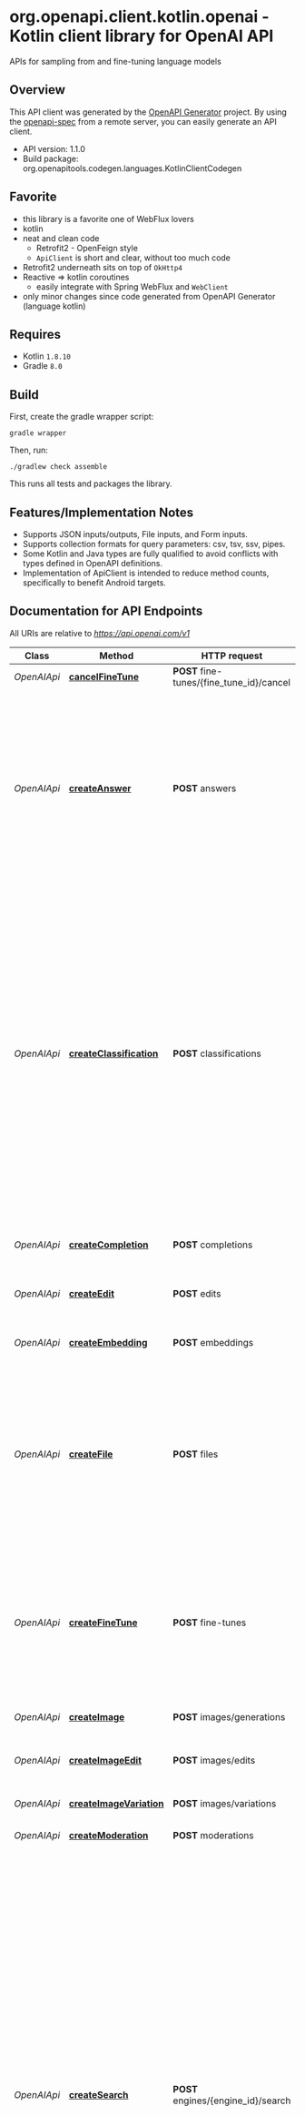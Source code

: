 # org.openapi.client.kotlin.openai - Kotlin client library for OpenAI API

APIs for sampling from and fine-tuning language models

## Overview
This API client was generated by the [OpenAPI Generator](https://openapi-generator.tech) project.  By using the [openapi-spec](https://github.com/OAI/OpenAPI-Specification) from a remote server, you can easily generate an API client.

- API version: 1.1.0
- Build package: org.openapitools.codegen.languages.KotlinClientCodegen

## Favorite
- this library is a favorite one of WebFlux lovers
- kotlin
- neat and clean code
  - Retrofit2 - OpenFeign style
  - `ApiClient` is short and clear, without too much code
- Retrofit2 underneath sits on top of `OkHttp4`
- Reactive => kotlin coroutines
  - easily integrate with Spring WebFlux and `WebClient`
- only minor changes since code generated from OpenAPI Generator (language kotlin)

## Requires

* Kotlin `1.8.10`
* Gradle `8.0`

## Build

First, create the gradle wrapper script:

```
gradle wrapper
```

Then, run:

```
./gradlew check assemble
```

This runs all tests and packages the library.

## Features/Implementation Notes

* Supports JSON inputs/outputs, File inputs, and Form inputs.
* Supports collection formats for query parameters: csv, tsv, ssv, pipes.
* Some Kotlin and Java types are fully qualified to avoid conflicts with types defined in OpenAPI definitions.
* Implementation of ApiClient is intended to reduce method counts, specifically to benefit Android targets.

<a name="documentation-for-api-endpoints"></a>
## Documentation for API Endpoints

All URIs are relative to *https://api.openai.com/v1*

Class | Method | HTTP request | Description
------------ | ------------- | ------------- | -------------
*OpenAIApi* | [**cancelFineTune**](docs/OpenAIApi.md#cancelfinetune) | **POST** fine-tunes/{fine_tune_id}/cancel | Immediately cancel a fine-tune job. 
*OpenAIApi* | [**createAnswer**](docs/OpenAIApi.md#createanswer) | **POST** answers | Answers the specified question using the provided documents and examples.  The endpoint first [searches](/docs/api-reference/searches) over provided documents or files to find relevant context. The relevant context is combined with the provided examples and question to create the prompt for [completion](/docs/api-reference/completions). 
*OpenAIApi* | [**createClassification**](docs/OpenAIApi.md#createclassification) | **POST** classifications | Classifies the specified `query` using provided examples.  The endpoint first [searches](/docs/api-reference/searches) over the labeled examples to select the ones most relevant for the particular query. Then, the relevant examples are combined with the query to construct a prompt to produce the final label via the [completions](/docs/api-reference/completions) endpoint.  Labeled examples can be provided via an uploaded `file`, or explicitly listed in the request using the `examples` parameter for quick tests and small scale use cases. 
*OpenAIApi* | [**createCompletion**](docs/OpenAIApi.md#createcompletion) | **POST** completions | Creates a completion for the provided prompt and parameters
*OpenAIApi* | [**createEdit**](docs/OpenAIApi.md#createedit) | **POST** edits | Creates a new edit for the provided input, instruction, and parameters
*OpenAIApi* | [**createEmbedding**](docs/OpenAIApi.md#createembedding) | **POST** embeddings | Creates an embedding vector representing the input text.
*OpenAIApi* | [**createFile**](docs/OpenAIApi.md#createfile) | **POST** files | Upload a file that contains document(s) to be used across various endpoints/features. Currently, the size of all the files uploaded by one organization can be up to 1 GB. Please contact us if you need to increase the storage limit. 
*OpenAIApi* | [**createFineTune**](docs/OpenAIApi.md#createfinetune) | **POST** fine-tunes | Creates a job that fine-tunes a specified model from a given dataset.  Response includes details of the enqueued job including job status and the name of the fine-tuned models once complete.  [Learn more about Fine-tuning](/docs/guides/fine-tuning) 
*OpenAIApi* | [**createImage**](docs/OpenAIApi.md#createimage) | **POST** images/generations | Creates an image given a prompt.
*OpenAIApi* | [**createImageEdit**](docs/OpenAIApi.md#createimageedit) | **POST** images/edits | Creates an edited or extended image given an original image and a prompt.
*OpenAIApi* | [**createImageVariation**](docs/OpenAIApi.md#createimagevariation) | **POST** images/variations | Creates a variation of a given image.
*OpenAIApi* | [**createModeration**](docs/OpenAIApi.md#createmoderation) | **POST** moderations | Classifies if text violates OpenAI's Content Policy
*OpenAIApi* | [**createSearch**](docs/OpenAIApi.md#createsearch) | **POST** engines/{engine_id}/search | The search endpoint computes similarity scores between provided query and documents. Documents can be passed directly to the API if there are no more than 200 of them.  To go beyond the 200 document limit, documents can be processed offline and then used for efficient retrieval at query time. When `file` is set, the search endpoint searches over all the documents in the given file and returns up to the `max_rerank` number of documents. These documents will be returned along with their search scores.  The similarity score is a positive score that usually ranges from 0 to 300 (but can sometimes go higher), where a score above 200 usually means the document is semantically similar to the query. 
*OpenAIApi* | [**deleteFile**](docs/OpenAIApi.md#deletefile) | **DELETE** files/{file_id} | Delete a file.
*OpenAIApi* | [**deleteModel**](docs/OpenAIApi.md#deletemodel) | **DELETE** models/{model} | Delete a fine-tuned model. You must have the Owner role in your organization.
*OpenAIApi* | [**downloadFile**](docs/OpenAIApi.md#downloadfile) | **GET** files/{file_id}/content | Returns the contents of the specified file
*OpenAIApi* | [**listEngines**](docs/OpenAIApi.md#listengines) | **GET** engines | Lists the currently available (non-finetuned) models, and provides basic information about each one such as the owner and availability.
*OpenAIApi* | [**listFiles**](docs/OpenAIApi.md#listfiles) | **GET** files | Returns a list of files that belong to the user's organization.
*OpenAIApi* | [**listFineTuneEvents**](docs/OpenAIApi.md#listfinetuneevents) | **GET** fine-tunes/{fine_tune_id}/events | Get fine-grained status updates for a fine-tune job. 
*OpenAIApi* | [**listFineTunes**](docs/OpenAIApi.md#listfinetunes) | **GET** fine-tunes | List your organization's fine-tuning jobs 
*OpenAIApi* | [**listModels**](docs/OpenAIApi.md#listmodels) | **GET** models | Lists the currently available models, and provides basic information about each one such as the owner and availability.
*OpenAIApi* | [**retrieveEngine**](docs/OpenAIApi.md#retrieveengine) | **GET** engines/{engine_id} | Retrieves a model instance, providing basic information about it such as the owner and availability.
*OpenAIApi* | [**retrieveFile**](docs/OpenAIApi.md#retrievefile) | **GET** files/{file_id} | Returns information about a specific file.
*OpenAIApi* | [**retrieveFineTune**](docs/OpenAIApi.md#retrievefinetune) | **GET** fine-tunes/{fine_tune_id} | Gets info about the fine-tune job.  [Learn more about Fine-tuning](/docs/guides/fine-tuning) 
*OpenAIApi* | [**retrieveModel**](docs/OpenAIApi.md#retrievemodel) | **GET** models/{model} | Retrieves a model instance, providing basic information about the model such as the owner and permissioning.


<a name="documentation-for-models"></a>
## Documentation for Models

 - [org.openapi.client.kotlin.openai.models.CreateAnswerRequest](docs/CreateAnswerRequest.md)
 - [org.openapi.client.kotlin.openai.models.CreateAnswerRequestStop](docs/CreateAnswerRequestStop.md)
 - [org.openapi.client.kotlin.openai.models.CreateAnswerResponse](docs/CreateAnswerResponse.md)
 - [org.openapi.client.kotlin.openai.models.CreateAnswerResponseSelectedDocumentsInner](docs/CreateAnswerResponseSelectedDocumentsInner.md)
 - [org.openapi.client.kotlin.openai.models.CreateClassificationRequest](docs/CreateClassificationRequest.md)
 - [org.openapi.client.kotlin.openai.models.CreateClassificationResponse](docs/CreateClassificationResponse.md)
 - [org.openapi.client.kotlin.openai.models.CreateClassificationResponseSelectedExamplesInner](docs/CreateClassificationResponseSelectedExamplesInner.md)
 - [org.openapi.client.kotlin.openai.models.CreateCompletionRequest](docs/CreateCompletionRequest.md)
 - [org.openapi.client.kotlin.openai.models.CreateCompletionRequestPrompt](docs/CreateCompletionRequestPrompt.md)
 - [org.openapi.client.kotlin.openai.models.CreateCompletionRequestStop](docs/CreateCompletionRequestStop.md)
 - [org.openapi.client.kotlin.openai.models.CreateCompletionResponse](docs/CreateCompletionResponse.md)
 - [org.openapi.client.kotlin.openai.models.CreateCompletionResponseChoicesInner](docs/CreateCompletionResponseChoicesInner.md)
 - [org.openapi.client.kotlin.openai.models.CreateCompletionResponseChoicesInnerLogprobs](docs/CreateCompletionResponseChoicesInnerLogprobs.md)
 - [org.openapi.client.kotlin.openai.models.CreateCompletionResponseUsage](docs/CreateCompletionResponseUsage.md)
 - [org.openapi.client.kotlin.openai.models.CreateEditRequest](docs/CreateEditRequest.md)
 - [org.openapi.client.kotlin.openai.models.CreateEditResponse](docs/CreateEditResponse.md)
 - [org.openapi.client.kotlin.openai.models.CreateEmbeddingRequest](docs/CreateEmbeddingRequest.md)
 - [org.openapi.client.kotlin.openai.models.CreateEmbeddingRequestInput](docs/CreateEmbeddingRequestInput.md)
 - [org.openapi.client.kotlin.openai.models.CreateEmbeddingResponse](docs/CreateEmbeddingResponse.md)
 - [org.openapi.client.kotlin.openai.models.CreateEmbeddingResponseDataInner](docs/CreateEmbeddingResponseDataInner.md)
 - [org.openapi.client.kotlin.openai.models.CreateEmbeddingResponseUsage](docs/CreateEmbeddingResponseUsage.md)
 - [org.openapi.client.kotlin.openai.models.CreateFineTuneRequest](docs/CreateFineTuneRequest.md)
 - [org.openapi.client.kotlin.openai.models.CreateImageRequest](docs/CreateImageRequest.md)
 - [org.openapi.client.kotlin.openai.models.CreateModerationRequest](docs/CreateModerationRequest.md)
 - [org.openapi.client.kotlin.openai.models.CreateModerationRequestInput](docs/CreateModerationRequestInput.md)
 - [org.openapi.client.kotlin.openai.models.CreateModerationResponse](docs/CreateModerationResponse.md)
 - [org.openapi.client.kotlin.openai.models.CreateModerationResponseResultsInner](docs/CreateModerationResponseResultsInner.md)
 - [org.openapi.client.kotlin.openai.models.CreateModerationResponseResultsInnerCategories](docs/CreateModerationResponseResultsInnerCategories.md)
 - [org.openapi.client.kotlin.openai.models.CreateModerationResponseResultsInnerCategoryScores](docs/CreateModerationResponseResultsInnerCategoryScores.md)
 - [org.openapi.client.kotlin.openai.models.CreateSearchRequest](docs/CreateSearchRequest.md)
 - [org.openapi.client.kotlin.openai.models.CreateSearchResponse](docs/CreateSearchResponse.md)
 - [org.openapi.client.kotlin.openai.models.CreateSearchResponseDataInner](docs/CreateSearchResponseDataInner.md)
 - [org.openapi.client.kotlin.openai.models.DeleteFileResponse](docs/DeleteFileResponse.md)
 - [org.openapi.client.kotlin.openai.models.DeleteModelResponse](docs/DeleteModelResponse.md)
 - [org.openapi.client.kotlin.openai.models.Engine](docs/Engine.md)
 - [org.openapi.client.kotlin.openai.models.FineTune](docs/FineTune.md)
 - [org.openapi.client.kotlin.openai.models.FineTuneEvent](docs/FineTuneEvent.md)
 - [org.openapi.client.kotlin.openai.models.ImagesResponse](docs/ImagesResponse.md)
 - [org.openapi.client.kotlin.openai.models.ImagesResponseDataInner](docs/ImagesResponseDataInner.md)
 - [org.openapi.client.kotlin.openai.models.ListEnginesResponse](docs/ListEnginesResponse.md)
 - [org.openapi.client.kotlin.openai.models.ListFilesResponse](docs/ListFilesResponse.md)
 - [org.openapi.client.kotlin.openai.models.ListFineTuneEventsResponse](docs/ListFineTuneEventsResponse.md)
 - [org.openapi.client.kotlin.openai.models.ListFineTunesResponse](docs/ListFineTunesResponse.md)
 - [org.openapi.client.kotlin.openai.models.ListModelsResponse](docs/ListModelsResponse.md)
 - [org.openapi.client.kotlin.openai.models.Model](docs/Model.md)
 - [org.openapi.client.kotlin.openai.models.OpenAIFile](docs/OpenAIFile.md)


<a name="documentation-for-authorization"></a>
## Documentation for Authorization

All endpoints do not require authorization.
